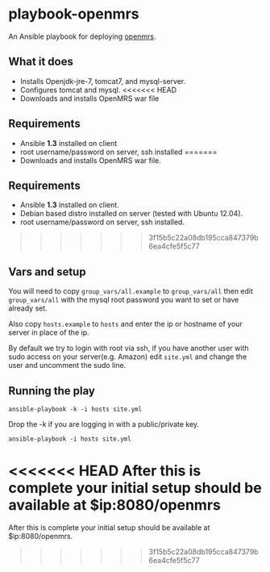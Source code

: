 playbook-openmrs
======================

An Ansible playbook for deploying [openmrs](http://openmrs.org).

## What it does
* Installs Openjdk-jre-7, tomcat7, and mysql-server.
* Configures tomcat and mysql.
<<<<<<< HEAD
* Downloads and installs OpenMRS war file

## Requirements
* Ansible **1.3** installed on client
* root username/password on server, ssh installed
=======
* Downloads and installs OpenMRS war file.

## Requirements
* Ansible **1.3** installed on client.
* Debian based distro installed on server (tested with Ubuntu 12.04).
* root username/password on server, ssh installed.
>>>>>>> 3f15b5c22a08db195cca847379b6ea4cfe5f5c77

## Vars and setup
You will need to copy `group_vars/all.example` to `group_vars/all` then edit `group_vars/all` with the mysql root password you want to set or have already set.

Also copy `hosts.example` to `hosts` and enter the ip or hostname of your server in place of the ip.

By default we try to login with root via ssh, if you have another user with sudo access on your server(e.g. Amazon) edit `site.yml` and change the user and uncomment the sudo line.

## Running the play
`ansible-playbook -k -i hosts site.yml`

Drop the -k if you are logging in with a public/private key. 

`ansible-playbook -i hosts site.yml`

<<<<<<< HEAD
After this is complete your initial setup should be available at $ip:8080/openmrs
=======
After this is complete your initial setup should be available at $ip:8080/openmrs.
>>>>>>> 3f15b5c22a08db195cca847379b6ea4cfe5f5c77
